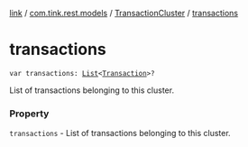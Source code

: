 [link](../../index.md) / [com.tink.rest.models](../index.md) / [TransactionCluster](index.md) / [transactions](./transactions.md)

# transactions

`var transactions: `[`List`](https://kotlinlang.org/api/latest/jvm/stdlib/kotlin.collections/-list/index.html)`<`[`Transaction`](../-transaction/index.md)`>?`

List of transactions belonging to this cluster.

### Property

`transactions` - List of transactions belonging to this cluster.